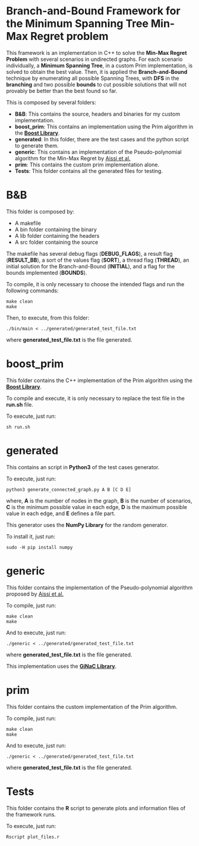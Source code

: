 # Branch-and-Bound Framework for the Minimum Spanning Tree Min-Max Regret problem

This framework is an implementation in C++ to solve the **Min-Max Regret Problem** with several scenarios in undirected graphs. For each scenario individually, a **Minimum Spanning Tree**, in a custom Prim implementation, is solved to obtain the best value. Then, it is applied the **Branch-and-Bound** technique by enumerating all possible Spanning Trees, with **DFS** in the **branching** and two possible **bounds** to cut possible solutions that will not provably be better than the best found so far.

This is composed by several folders:

* **B&B**: This contains the source, headers and binaries for my custom implementation.
* **boost_prim**: This contains an implementation using the Prim algorithm in the [**Boost Library**](http://www.boost.org/).
* **generated**: In this folder, there are the test cases and the python script to generate them.
* **generic**: This contains an implementation of the Pseudo-polynomial algorithm for the Min-Max Regret by [Aissi et al.](http://www.lamsade.dauphine.fr/~bazgan/Papers/isora05.pdf)
* **prim**: This contains the custom prim implementation alone.
* **Tests**: This folder contains all the generated files for testing.

# B&B

This folder is composed by:

* A makefile
* A bin folder containing the binary
* A lib folder containing the headers
* A src folder containing the source

The makefile has several debug flags (**DEBUG_FLAGS**), a result flag (**RESULT_BB**), a sort of the values flag (**SORT**), a thread flag (**THREAD**), an initial solution for the Branch-and-Bound (**INITIAL**), and a flag for the bounds implemented (**BOUNDS**).

To compile, it is only necessary to choose the intended flags and run the following commands:

    make clean
    make

Then, to execute, from this folder:

    ./bin/main < ../generated/generated_test_file.txt

where **generated_test_file.txt** is the file generated.

# boost_prim

This folder contains the C++ implementation of the Prim algorithm using the [**Boost Library**](http://www.boost.org/).

To compile and execute, it is only necessary to replace the test file in the **run.sh** file.

To execute, just run:

    sh run.sh

# generated

This contains an script in **Python3** of the test cases generator.

To execute, just run:

    python3 generate_connected_graph.py A B [C D E]

where, **A** is the number of nodes in the graph, **B** is the number of scenarios, **C** is the minimum possible value in each edge, **D** is the maximum possible value in each edge, and **E** defines a file part.

This generator uses the **NumPy Library** for the random generator.

To install it, just run:

    sudo -H pip install numpy

# generic

This folder contains the implementation of the Pseudo-polynomial algorithm proposed by [Aissi et al.](http://www.lamsade.dauphine.fr/~bazgan/Papers/isora05.pdf)

To compile, just run:
    
    make clean
    make

And to execute, just run:
    
    ./generic < ../generated/generated_test_file.txt

where **generated_test_file.txt** is the file generated.

This implementation uses the [**GiNaC Library**](https://ginac.de/).

# prim

This folder contains the custom implementation of the Prim algorithm.

To compile, just run:
    
    make clean
    make

And to execute, just run:
    
    ./generic < ../generated/generated_test_file.txt

where **generated_test_file.txt** is the file generated.

# Tests

This folder contains the **R** script to generate plots and information files of the framework runs.

To execute, just run:
    
    Rscript plot_files.r
